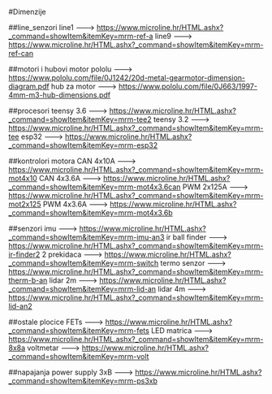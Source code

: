 #Dimenzije

##line_senzori
line1 ---> https://www.microline.hr/HTML.ashx?_command=showItem&itemKey=mrm-ref-a
line9 ---> https://www.microline.hr/HTML.ashx?_command=showItem&itemKey=mrm-ref-can


##motori i hubovi
motor pololu ---> https://www.pololu.com/file/0J1242/20d-metal-gearmotor-dimension-diagram.pdf
hub za motor ---> https://www.pololu.com/file/0J663/1997-4mm-m3-hub-dimensions.pdf


##procesori
teensy 3.6 ---> https://www.microline.hr/HTML.ashx?_command=showItem&itemKey=mrm-tee2
teensy 3.2 ---> https://www.microline.hr/HTML.ashx?_command=showItem&itemKey=mrm-tee
esp32 ---> https://www.microline.hr/HTML.ashx?_command=showItem&itemKey=mrm-esp32


##kontrolori motora
CAN 4x10A ---> https://www.microline.hr/HTML.ashx?_command=showItem&itemKey=mrm-mot4x10
CAN 4x3.6A ---> https://www.microline.hr/HTML.ashx?_command=showItem&itemKey=mrm-mot4x3.6can
PWM 2x125A ---> https://www.microline.hr/HTML.ashx?_command=showItem&itemKey=mrm-mot2x125
PWM 4x3.6A ---> https://www.microline.hr/HTML.ashx?_command=showItem&itemKey=mrm-mot4x3.6b


##senzori
imu ---> https://www.microline.hr/HTML.ashx?_command=showItem&itemKey=mrm-imu-an3
ir ball finder ---> https://www.microline.hr/HTML.ashx?_command=showItem&itemKey=mrm-ir-finder2
2 prekidaca ---> https://www.microline.hr/HTML.ashx?_command=showItem&itemKey=mrm-switch
termo senzor ---> https://www.microline.hr/HTML.ashx?_command=showItem&itemKey=mrm-therm-b-an
lidar 2m ---> https://www.microline.hr/HTML.ashx?_command=showItem&itemKey=mrm-lid-an
lidar 4m ---> https://www.microline.hr/HTML.ashx?_command=showItem&itemKey=mrm-lid-an2


##ostale plocice
FETs ---> https://www.microline.hr/HTML.ashx?_command=showItem&itemKey=mrm-fets
LED matrica ---> https://www.microline.hr/HTML.ashx?_command=showItem&itemKey=mrm-8x8a
voltmetar ---> https://www.microline.hr/HTML.ashx?_command=showItem&itemKey=mrm-volt


##napajanja
power supply 3xB ---> https://www.microline.hr/HTML.ashx?_command=showItem&itemKey=mrm-ps3xb